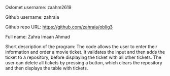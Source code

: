 Oslomet username: zaahm2619

Github username: zahraia

Github repo URL: https://github.com/zahraia/oblig3

Full name: Zahra Imaan Ahmad

Short description of the program:
The code allows the user to enter their information and order a movie ticket. It validates the input and then adds the
ticket to a repository, before displaying the ticket with all other tickets.
The user can delete all tickets by pressing a button, which clears the repository and then displays the table with
tickets. 
